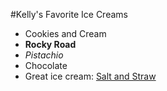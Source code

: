 #Kelly's Favorite Ice Creams

* Cookies and Cream
* **Rocky Road**
* *Pistachio*
* Chocolate
* Great ice cream: [Salt and Straw](http://saltandstraw.com/)
